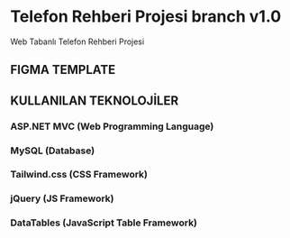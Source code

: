 # Telefon Rehberi Projesi branch v1.0
Web Tabanlı Telefon Rehberi Projesi


## FIGMA TEMPLATE




## KULLANILAN TEKNOLOJİLER
### ASP.NET MVC (Web Programming Language)
### MySQL (Database)
### Tailwind.css (CSS Framework)
### jQuery (JS Framework)
### DataTables (JavaScript Table Framework)
